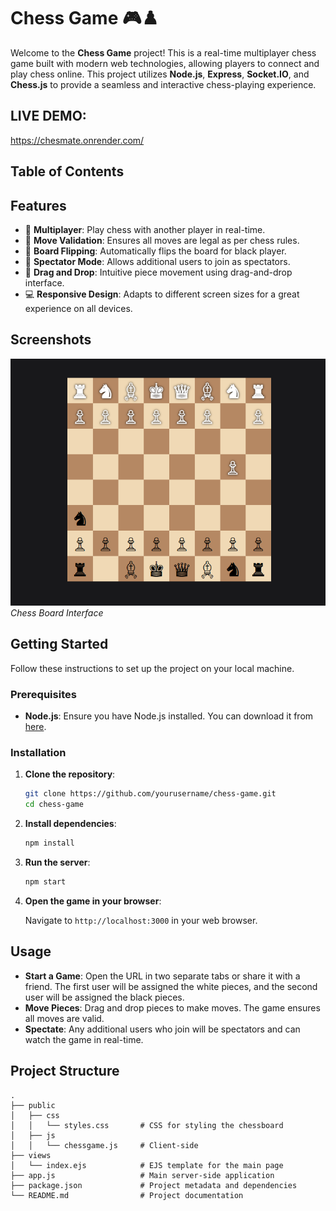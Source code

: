 # Chess Game 🎮♟️

Welcome to the **Chess Game** project! This is a real-time multiplayer chess game built with modern web technologies, allowing players to connect and play chess online. This project utilizes **Node.js**, **Express**, **Socket.IO**, and **Chess.js** to provide a seamless and interactive chess-playing experience.

## LIVE DEMO:
https://chesmate.onrender.com/
## Table of Contents

## Features

- 👫 **Multiplayer**: Play chess with another player in real-time.
- 📜 **Move Validation**: Ensures all moves are legal as per chess rules.
- 🔄 **Board Flipping**: Automatically flips the board for black player.
- 🚶 **Spectator Mode**: Allows additional users to join as spectators.
- 🚀 **Drag and Drop**: Intuitive piece movement using drag-and-drop interface.
- 💻 **Responsive Design**: Adapts to different screen sizes for a great experience on all devices.

## Screenshots

![Chess Board](./public/image.png)
_Chess Board Interface_

## Getting Started

Follow these instructions to set up the project on your local machine.

### Prerequisites

- **Node.js**: Ensure you have Node.js installed. You can download it from [here](https://nodejs.org/).

### Installation

1. **Clone the repository**:

   ```sh
   git clone https://github.com/yourusername/chess-game.git
   cd chess-game
   ```

2. **Install dependencies**:

   ```sh
   npm install
   ```

3. **Run the server**:

   ```sh
   npm start
   ```

4. **Open the game in your browser**:

   Navigate to `http://localhost:3000` in your web browser.

## Usage

- **Start a Game**: Open the URL in two separate tabs or share it with a friend. The first user will be assigned the white pieces, and the second user will be assigned the black pieces.
- **Move Pieces**: Drag and drop pieces to make moves. The game ensures all moves are valid.
- **Spectate**: Any additional users who join will be spectators and can watch the game in real-time.

## Project Structure

```plaintext
.
├── public
│   ├── css
│   │   └── styles.css       # CSS for styling the chessboard
│   ├── js
│   │   └── chessgame.js     # Client-side
├── views
│   └── index.ejs            # EJS template for the main page
├── app.js                   # Main server-side application
├── package.json             # Project metadata and dependencies
└── README.md                # Project documentation
```
